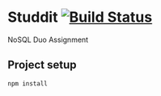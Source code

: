 # Studdit   [![Build Status](https://travis-ci.com/LucJoostenNL/Studdit.svg?branch=master)](https://travis-ci.com/LucJoostenNL/Studdit)
NoSQL Duo Assignment


## Project setup
```
npm install
```
